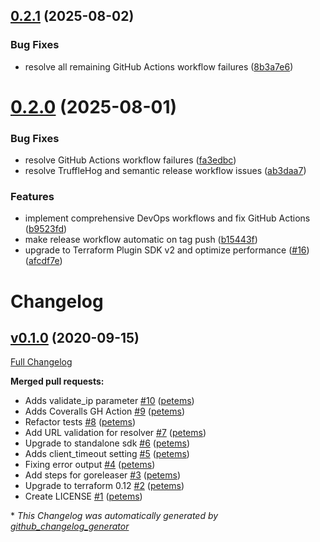 ## [0.2.1](https://github.com/petems/terraform-provider-extip/compare/v0.2.0...v0.2.1) (2025-08-02)


### Bug Fixes

* resolve all remaining GitHub Actions workflow failures ([8b3a7e6](https://github.com/petems/terraform-provider-extip/commit/8b3a7e6ca671c2e415fef50d75747ed313059ac3))

# [0.2.0](https://github.com/petems/terraform-provider-extip/compare/v0.1.2...v0.2.0) (2025-08-01)


### Bug Fixes

* resolve GitHub Actions workflow failures ([fa3edbc](https://github.com/petems/terraform-provider-extip/commit/fa3edbc292ed3183df8eec2c26ad36cd7bc4ba15))
* resolve TruffleHog and semantic release workflow issues ([ab3daa7](https://github.com/petems/terraform-provider-extip/commit/ab3daa7a288bedce74c67b9dd81a3ca0df9a0b12))


### Features

* implement comprehensive DevOps workflows and fix GitHub Actions ([b9523fd](https://github.com/petems/terraform-provider-extip/commit/b9523fdb6ad67f2fba36e82d94686cf8256b41b9))
* make release workflow automatic on tag push ([b15443f](https://github.com/petems/terraform-provider-extip/commit/b15443fb040daf00bd3377bba09063d36854e6a4))
* upgrade to Terraform Plugin SDK v2 and optimize performance ([#16](https://github.com/petems/terraform-provider-extip/issues/16)) ([afcdf7e](https://github.com/petems/terraform-provider-extip/commit/afcdf7eecfc81d6467947e1497a21b327d693cf1))

# Changelog

## [v0.1.0](https://github.com/petems/terraform-provider-extip/tree/v0.1.0) (2020-09-15)

[Full Changelog](https://github.com/petems/terraform-provider-extip/compare/30bf0a2320cab82c223e6580d10da3b5e2358b26...v0.1.0)

**Merged pull requests:**

- Adds validate\_ip parameter [\#10](https://github.com/petems/terraform-provider-extip/pull/10) ([petems](https://github.com/petems))
- Adds Coveralls GH Action [\#9](https://github.com/petems/terraform-provider-extip/pull/9) ([petems](https://github.com/petems))
- Refactor tests [\#8](https://github.com/petems/terraform-provider-extip/pull/8) ([petems](https://github.com/petems))
- Add URL validation for resolver [\#7](https://github.com/petems/terraform-provider-extip/pull/7) ([petems](https://github.com/petems))
- Upgrade to standalone sdk [\#6](https://github.com/petems/terraform-provider-extip/pull/6) ([petems](https://github.com/petems))
- Adds client\_timeout setting [\#5](https://github.com/petems/terraform-provider-extip/pull/5) ([petems](https://github.com/petems))
- Fixing error output [\#4](https://github.com/petems/terraform-provider-extip/pull/4) ([petems](https://github.com/petems))
- Add steps for goreleaser [\#3](https://github.com/petems/terraform-provider-extip/pull/3) ([petems](https://github.com/petems))
- Upgrade to terraform 0.12 [\#2](https://github.com/petems/terraform-provider-extip/pull/2) ([petems](https://github.com/petems))
- Create LICENSE [\#1](https://github.com/petems/terraform-provider-extip/pull/1) ([petems](https://github.com/petems))



\* *This Changelog was automatically generated by [github_changelog_generator](https://github.com/github-changelog-generator/github-changelog-generator)*
